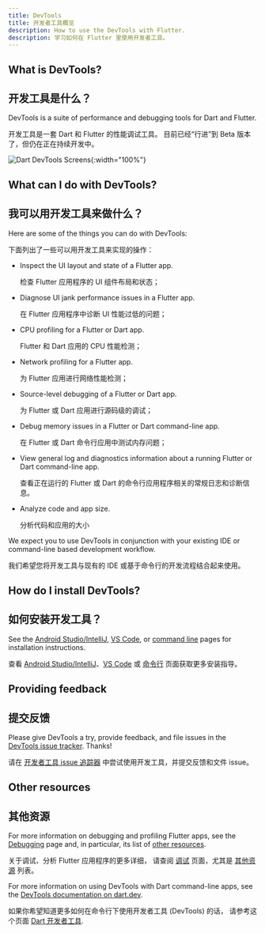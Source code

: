 ```yaml
---
title: DevTools
title: 开发者工具概览
description: How to use the DevTools with Flutter.
description: 学习如何在 Flutter 里使用开发者工具。
---
```


## What is DevTools?

## 开发工具是什么？

DevTools is a suite of performance and debugging tools
for Dart and Flutter.

开发工具是一套 Dart 和 Flutter 的性能调试工具。
目前已经“行进”到 Beta 版本了，但仍在正在持续开发中。

![Dart DevTools Screens]({{site.url}}/assets/images/docs/tools/devtools/dart-devtools.gif){:width="100%"}

## What can I do with DevTools?

## 我可以用开发工具来做什么？

Here are some of the things you can do with DevTools:

下面列出了一些可以用开发工具来实现的操作：

* Inspect the UI layout and state of a Flutter app.

  检查 Flutter 应用程序的 UI 组件布局和状态；

* Diagnose UI jank performance issues in a Flutter app.

  在 Flutter 应用程序中诊断 UI 性能过低的问题；
  
* CPU profiling for a Flutter or Dart app.

  Flutter 和 Dart 应用的 CPU 性能检测；

* Network profiling for a Flutter app.

  为 Flutter 应用进行网络性能检测；

* Source-level debugging of a Flutter or Dart app.

  为 Flutter 或 Dart 应用进行源码级的调试；

* Debug memory issues in a Flutter or Dart
  command-line app.

  在 Flutter 或 Dart 命令行应用中测试内存问题；

* View general log and diagnostics information
  about a running Flutter or Dart
  command-line app.

  查看正在运行的 Flutter 或 Dart 的命令行应用程序相关的常规日志和诊断信息。

* Analyze code and app size.

  分析代码和应用的大小

We expect you to use DevTools in conjunction with
your existing IDE or command-line based development workflow.

我们希望您将开发工具与现有的 IDE 或基于命令行的开发流程结合起来使用。

<a name="install-devtools"></a>
## How do I install DevTools?

## 如何安装开发工具？

See the [Android Studio/IntelliJ][], [VS Code][], or
[command line][] pages for installation instructions.

查看 [Android Studio/IntelliJ][]、[VS Code][] 或
[命令行][command line] 页面获取更多安装指导。

## Providing feedback

## 提交反馈

Please give DevTools a try, provide feedback, and file issues
in the [DevTools issue tracker][]. Thanks!

请在 [开发者工具 issue 追踪器][DevTools issue tracker] 中尝试使用开发工具，并提交反馈和文件 issue。

## Other resources

## 其他资源

For more information on debugging and profiling
Flutter apps, see the [Debugging][] page and,
in particular, its list of [other resources][].

关于调试、分析 Flutter 应用程序的更多详细，
请查阅 [调试][Debugging] 页面，尤其是
[其他资源][other resources] 列表。

For more information on using DevTools with Dart command-line apps, see the 
[DevTools documentation on dart.dev]({{site.dart-site}}/tools/dart-devtools).

如果你希望知道更多如何在命令行下使用开发者工具 (DevTools) 的话，
请参考这个页面 [Dart 开发者工具]({{site.dart-site}}/tools/dart-devtools).

[Android Studio/IntelliJ]: {{site.url}}/development/tools/devtools/android-studio
[VS Code]: {{site.url}}/development/tools/devtools/vscode
[command line]: {{site.url}}/development/tools/devtools/cli
[DevTools issue tracker]: {{site.github}}/flutter/devtools/issues
[Debugging]: {{site.url}}/testing/debugging
[Other resources]: {{site.url}}/testing/debugging#other-resources

